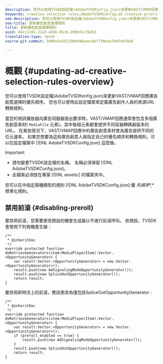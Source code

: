 ```yaml
---
description: 您可以使用TVSDK設定檔(AdobeTVSDKonfig.json)來更新VAST/VMAP回應廣告創意選擇的優先順序。 您也可以使用此設定檔案來定義廣告創作人員的來源URL轉換規則。
keywords: creative selection rules;AdobeTVSDKConfig;ad creative priorities;transformation rules
seo-description: 您可以使用TVSDK設定檔(AdobeTVSDKonfig.json)來更新VAST/VMAP回應廣告創意選擇的優先順序。 您也可以使用此設定檔案來定義廣告創作人員的來源URL轉換規則。
seo-title: 更新廣告創意選擇規則
title: 更新廣告創意選擇規則
uuid: 84cc13d1-21a3-456b-95c8-200bfec7b453
translation-type: tm+mt
source-git-commit: 5908e5a3521966496aeec0ef730e4a704fddfb68

---
```



# 概觀 {#updating-ad-creative-selection-rules-overview}

您可以使用TVSDK設定檔(AdobeTVSDKonfig.json)來更新VAST/VMAP回應廣告創意選擇的優先順序。 您也可以使用此設定檔案來定義廣告創作人員的來源URL轉換規則。

當您的視訊播放器向廣告伺服器提出要求時，VAST/VMAP回應通常會包含多個廣告創意素材( `MediaFile` 元素)，其中每個元素都會提供不同容器轉碼器版本的URL。 在某些情況下，VAST/VMAP回應中的廣告創意素材會為廣告提供不同的位元速率。 如果您想要為這些廣告創意人員指定自己的優先順序和轉換規則，可以在設定檔案中 [!DNL AdobeTVSDKConfig.json] 這麼做。

>[!IMPORTANT]
>
>* 請勿變更TVSDK設定檔的名稱。 名稱必須保留 [!DNL AdobeTVSDKConfig.json]。
>* 此檔案必須放在專案 [!DNL assets/] 的檔案夾中。
>



您可以在中指定兩種類型的規則 [!DNL AdobeTVSDKConfig.json]:優 *先順序**,* 標準化規則。

## 禁用前滾 {#disabling-preroll}

要禁用前滾，您需要更改預設的機會生成器以不進行前滾呼叫。 依預設，TVSDK會使用下列商機產生器：

```
/** 
 * @inheritDoc 
 */ 
override protected function doRetrieveGenerators(item:MediaPlayerItem):Vector.<OpportunityGenerator> { 
    var result:Vector.<OpportunityGenerator> = new Vector.<OpportunityGenerator>(); 
    result.push(new AdSignalingModeOpportunityGenerator()); 
    result.push(new SpliceOutOpportunityGenerator()); 
    return result; 
} 
```

要禁用即時流上的前滾，應該更改為僅包括SpliceOutOpportunityGenerator :

```
/** 
 * @inheritDoc 
 */ 
override protected function doRetrieveGenerators(item:MediaPlayerItem):Vector.<OpportunityGenerator> { 
    var result:Vector.<OpportunityGenerator> = new Vector.<OpportunityGenerator>(); 
    if (preroll_enabled == true) { 
        result.push(new AdSignalingModeOpportunityGenerator()); 
    } 
    result.push(new SpliceOutOpportunityGenerator()); 
    return result; 
}
```

